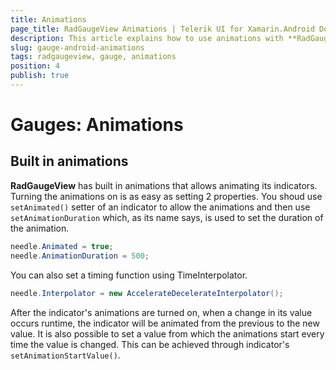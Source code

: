```yaml
---
title: Animations
page_title: RadGaugeView Animations | Telerik UI for Xamarin.Android Documentation
description: This article explains how to use animations with **RadGaugeView**
slug: gauge-android-animations
tags: radgaugeview, gauge, animations
position: 4
publish: true
---
```


# Gauges: Animations

## Built in animations

**RadGaugeView** has built in animations that allows animating its indicators. Turning the animations on is as easy as setting 2 properties. You shoud use <code>setAnimated()</code> setter of an indicator to allow the animations and then use <code>setAnimationDuration</code> which, as its name says, is used to set the duration of the animation.


```C#
needle.Animated = true;
needle.AnimationDuration = 500;
```

You can also set a timing function using TimeInterpolator.


```C#
needle.Interpolator = new AccelerateDecelerateInterpolator();
```

After the indicator's animations are turned on, when a change in its value occurs runtime, the indicator will be animated from the previous to the new value. It is also possible to set a value from which the animations start every time the value is changed. This can be achieved through indicator's <code>setAnimationStartValue()</code>.

